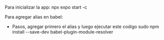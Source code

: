 Para inicializar la app: npx expo start -c   

Para agregar alias en babel: 
- Pasos, agregar primero el alias y luego ejecutar este codigo sudo npm install --save-dev babel-plugin-module-resolver
